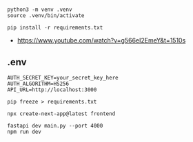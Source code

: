 # 

```
python3 -m venv .venv
source .venv/bin/activate

pip install -r requirements.txt
```

- https://www.youtube.com/watch?v=g566eI2EmeY&t=1510s

## .env

```
AUTH_SECRET_KEY=your_secret_key_here
AUTH_ALGORITHM=HS256
API_URL=http://localhost:3000
```

```
pip freeze > requirements.txt
```


```
npx create-next-app@latest frontend
```

```
fastapi dev main.py --port 4000
npm run dev
```

